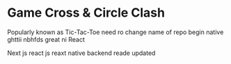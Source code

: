 
# Game Cross & Circle Clash
Popularly known as Tic-Tac-Toe
need ro change name of repo 
begin native 
ghttii
nbhfds
great 
ni
React 

Next js
react js
reaxt native 
backend 
reade updated 

